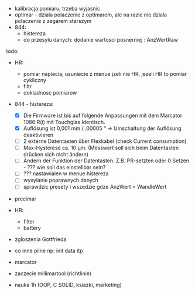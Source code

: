 - kalibracja pomiaru, trzeba wyjasnic
- optimar - dziala polaczenie z optimarem, ale na razie nie dziala polaczenie z zegarem starszym
- 844:
	- histereza
	- do przesylu danych: dodanie wartosci posnerniej : AnzWertRaw

todo:
- HR:
	- pomiar napiecia, usuniecie z menue jzeli nie HR, jezeli HR to pomiar cykliczny 
	- filtr
	- dokladnosc pomiarow
- 844 - histereza:
	- [x] Die Firmware ist bis auf folgende Anpassungen mit dem Marcator 1086 R(i) mit Touchglas Identisch.
	- [x] Auflösung ist 0,001 mm / .00005 “ -> Umschaltung der Auflösung deaktivieren
	- [ ] 2 externe Datentasten über Flexkabel (check Current consumption)
	- [ ] Max-Hysterese ca. 10 µm. (Messwert soll sich beim Datentasten drücken sich nicht ändern)
	- [ ] Ändern der Funktion der Datentasten. Z.B. PR-setzten oder 0 Setzen - ??? wie soll das einstellbar sein?
	- [ ] ??? nastawialen w menue histereza
	- [ ] wysylanie poprawnych danych
	- [ ] sprawdzic presety i wszedzie gdze AnzWert = WandleWert
- precimar
- HR:
	- filter
	- battery


- zgloszenia Gottfrieda
- co inne pilne np: init data itp
- marcator
- zaczecie millimartool (richtlinie)
- nauka 1h (OOP, C SOLID, ksiazki, marketing)


